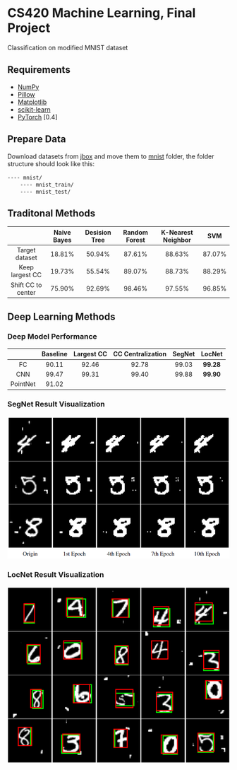 # CS420 Machine Learning, Final Project
Classification on modified MNIST dataset

## Requirements
- [NumPy](https://github.com/numpy/numpy)
- [Pillow](https://github.com/python-pillow/Pillow)
- [Matplotlib](https://github.com/matplotlib/matplotlib)
- [scikit-learn](http://scikit-learn.org/stable/index.html)
- [PyTorch](https://github.com/pytorch/pytorch) [0.4]

## Prepare Data
Download datasets from [jbox](https://jbox.sjtu.edu.cn/l/VooiCd) and move them to [mnist](./mnist) folder, the folder structure should look like this:

    ---- mnist/
        ---- mnist_train/
        ---- mnist_test/

## Traditonal Methods

|  | Naive Bayes | Desision Tree | Random Forest | K-Nearest Neighbor | SVM |
| :----: |:------------:| :----: |:------------:| :-: | :-: |
| Target dataset | 18.81% | 50.94% | 87.61% | 88.63% | 87.07% |
| Keep largest CC | 19.73% | 55.54% | 89.07% | 88.73% |88.29%|
| Shift CC to center | 75.90% | 92.69% | 98.46% | 97.55% | 96.85%|

## Deep Learning Methods

### Deep Model Performance

||Baseline|Largest CC|CC Centralization|SegNet|LocNet|
|:---:|:---:|:---:|:---:|:---:|:---:|
|FC|90.11|92.46|92.78|99.03|**99.28**|
|CNN|99.47|99.31|99.40|99.88|**99.90**|
|PointNet|91.02|

### SegNet Result Visualization

<div align=center>
<img src="./img/segnet_vis.png" width="600" />
</div>

### LocNet Result Visualization

<div align=center>
<img src="./img/locnet_vis.png" width="600" />
</div>